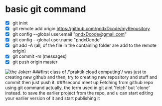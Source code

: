 # basic git command 
- [x] git inint
- [x] git remote add origin https://github.com/pndxDcode/myRepository
- [x] git config --global user.email "pndxDcode@gmail.com"
- [x] git config --global user.name "pndxDcode"
- [x] git add -A (all, of the file in the containing folder are add to the remote origin)
- [x] git commit -m (messages)
- [x] git push origin master 

![the Jokerr](https://pbs.twimg.com/profile_images/547913929377054720/qQxWVVs8.jpeg)
###first class of /'praktik cloud computing'/ 
		was just to creating new github
		and then, try to creating new repository and stuff
		and commit then just push it.
###second meet up 
		Fetching from github repo using git command
		actually, the term used in git aint 'fetch' but 'clone' instead.
			to save the earlier project from the repo, and u can start
			editing your earlier version of it and start publishing it 
			